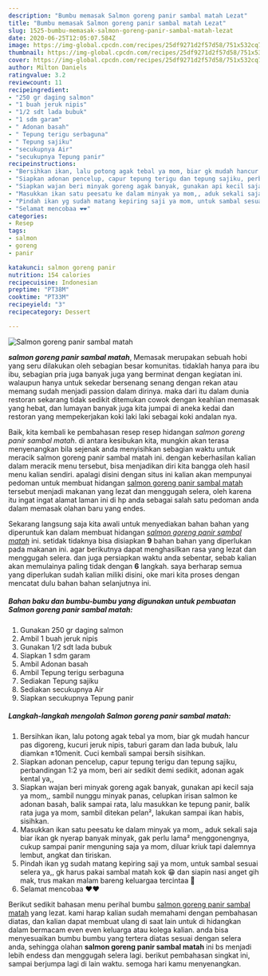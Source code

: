 ```yaml
---
description: "Bumbu memasak Salmon goreng panir sambal matah Lezat"
title: "Bumbu memasak Salmon goreng panir sambal matah Lezat"
slug: 1525-bumbu-memasak-salmon-goreng-panir-sambal-matah-lezat
date: 2020-06-25T12:05:07.584Z
image: https://img-global.cpcdn.com/recipes/25df9271d2f57d58/751x532cq70/salmon-goreng-panir-sambal-matah-foto-resep-utama.jpg
thumbnail: https://img-global.cpcdn.com/recipes/25df9271d2f57d58/751x532cq70/salmon-goreng-panir-sambal-matah-foto-resep-utama.jpg
cover: https://img-global.cpcdn.com/recipes/25df9271d2f57d58/751x532cq70/salmon-goreng-panir-sambal-matah-foto-resep-utama.jpg
author: Milton Daniels
ratingvalue: 3.2
reviewcount: 11
recipeingredient:
- "250 gr daging salmon"
- "1 buah jeruk nipis"
- "1/2 sdt lada bubuk"
- "1 sdm garam"
- " Adonan basah"
- " Tepung terigu serbaguna"
- " Tepung sajiku"
- "secukupnya Air"
- "secukupnya Tepung panir"
recipeinstructions:
- "Bersihkan ikan, lalu potong agak tebal ya mom, biar gk mudah hancur pas digoreng, kucuri jeruk nipis, taburi garam dan lada bubuk, lalu diamkan ±10menit. Cuci kembali sampai bersih sisihkan."
- "Siapkan adonan pencelup, capur tepung terigu dan tepung sajiku, perbandingan 1:2 ya mom, beri air sedikit demi sedikit, adonan agak kental ya,,"
- "Siapkan wajan beri minyak goreng agak banyak, gunakan api kecil saja ya mom,, sambil nunggu minyak panas, celupkan irisan salmon ke adonan basah, balik sampai rata, lalu masukkan ke tepung panir, balik rata juga ya mom, sambil ditekan pelan², lakukan sampai ikan habis, sisihkan."
- "Masukkan ikan satu peesatu ke dalam minyak ya mom,, aduk sekali saja biar ikan gk nyerap banyak minyak, gak perlu lama² menggonengnya, cukup sampai panir menguning saja ya mom, diluar kriuk tapi dalemnya lembut, angkat dan tiriskan."
- "Pindah ikan yg sudah matang kepiring saji ya mom, untuk sambal sesuai selera ya,, gk harus pakai sambal matah kok 😁 dan siapin nasi anget gih mak, trus makan malam bareng keluargaa tercintaa 🤗"
- "Selamat mencobaa ❤❤"
categories:
- Resep
tags:
- salmon
- goreng
- panir

katakunci: salmon goreng panir 
nutrition: 154 calories
recipecuisine: Indonesian
preptime: "PT38M"
cooktime: "PT33M"
recipeyield: "3"
recipecategory: Dessert

---
```



![Salmon goreng panir sambal matah](https://img-global.cpcdn.com/recipes/25df9271d2f57d58/751x532cq70/salmon-goreng-panir-sambal-matah-foto-resep-utama.jpg)

<b><i>salmon goreng panir sambal matah</i></b>, Memasak merupakan sebuah hobi yang seru dilakukan oleh sebagian besar komunitas. tidaklah hanya para ibu ibu, sebagian pria juga banyak juga yang berminat dengan kegiatan ini. walaupun hanya untuk sekedar bersenang senang dengan rekan atau memang sudah menjadi passion dalam dirinya. maka dari itu dalam dunia restoran sekarang tidak sedikit ditemukan cowok dengan keahlian memasak yang hebat, dan lumayan banyak juga kita jumpai di aneka kedai dan restoran yang mempekerjakan koki laki laki sebagai koki andalan nya.

Baik, kita kembali ke pembahasan resep resep hidangan <i>salmon goreng panir sambal matah</i>. di antara kesibukan kita, mungkin akan terasa menyenangkan bila sejenak anda menyisihkan sebagian waktu untuk meracik salmon goreng panir sambal matah ini. dengan keberhasilan kalian dalam meracik menu tersebut, bisa menjadikan diri kita bangga oleh hasil menu kalian sendiri. apalagi disini dengan situs ini kalian akan mempunyai pedoman untuk membuat hidangan <u>salmon goreng panir sambal matah</u> tersebut menjadi makanan yang lezat dan menggugah selera, oleh karena itu ingat ingat alamat laman ini di hp anda sebagai salah satu pedoman anda dalam memasak olahan baru yang endes.




Sekarang langsung saja kita awali untuk menyediakan bahan bahan yang diperuntuk kan dalam membuat hidangan <u><i>salmon goreng panir sambal matah</i></u> ini. setidak tidaknya bisa disiapkan <b>9</b> bahan bahan yang diperlukan pada makanan ini. agar berikutnya dapat menghasilkan rasa yang lezat dan menggugah selera. dan juga persiapkan waktu anda sebentar, sebab kalian akan memulainya paling tidak dengan <b>6</b> langkah. saya berharap semua yang diperlukan sudah kalian miliki disini, oke mari kita proses dengan mencatat dulu bahan bahan selanjutnya ini.

<!--inarticleads1-->

##### Bahan baku dan bumbu-bumbu yang digunakan untuk pembuatan Salmon goreng panir sambal matah:

1. Gunakan 250 gr daging salmon
1. Ambil 1 buah jeruk nipis
1. Gunakan 1/2 sdt lada bubuk
1. Siapkan 1 sdm garam
1. Ambil  Adonan basah
1. Ambil  Tepung terigu serbaguna
1. Sediakan  Tepung sajiku
1. Sediakan secukupnya Air
1. Siapkan secukupnya Tepung panir




<!--inarticleads2-->

##### Langkah-langkah mengolah Salmon goreng panir sambal matah:

1. Bersihkan ikan, lalu potong agak tebal ya mom, biar gk mudah hancur pas digoreng, kucuri jeruk nipis, taburi garam dan lada bubuk, lalu diamkan ±10menit. Cuci kembali sampai bersih sisihkan.
1. Siapkan adonan pencelup, capur tepung terigu dan tepung sajiku, perbandingan 1:2 ya mom, beri air sedikit demi sedikit, adonan agak kental ya,,
1. Siapkan wajan beri minyak goreng agak banyak, gunakan api kecil saja ya mom,, sambil nunggu minyak panas, celupkan irisan salmon ke adonan basah, balik sampai rata, lalu masukkan ke tepung panir, balik rata juga ya mom, sambil ditekan pelan², lakukan sampai ikan habis, sisihkan.
1. Masukkan ikan satu peesatu ke dalam minyak ya mom,, aduk sekali saja biar ikan gk nyerap banyak minyak, gak perlu lama² menggonengnya, cukup sampai panir menguning saja ya mom, diluar kriuk tapi dalemnya lembut, angkat dan tiriskan.
1. Pindah ikan yg sudah matang kepiring saji ya mom, untuk sambal sesuai selera ya,, gk harus pakai sambal matah kok 😁 dan siapin nasi anget gih mak, trus makan malam bareng keluargaa tercintaa 🤗
1. Selamat mencobaa ❤❤




Berikut sedikit bahasan menu perihal bumbu <u>salmon goreng panir sambal matah</u> yang lezat. kami harap kalian sudah memahami dengan pembahasan diatas, dan kalian dapat membuat ulang di saat lain untuk di hidangkan dalam bermacam even even keluarga atau kolega kalian. anda bisa menyesuaikan bumbu bumbu yang tertera diatas sesuai dengan selera anda, sehingga olahan <b>salmon goreng panir sambal matah</b> ini bs menjadi lebih endess dan menggugah selera lagi. berikut pembahasan singkat ini, sampai berjumpa lagi di lain waktu. semoga hari kamu menyenangkan.
